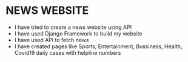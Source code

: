 # NEWS WEBSITE

- I have tried to create a news website using API
- I have used Django Framework to build my website
- I have used API to fetch news  
- I have created pages like Sports, Entertainment, Bussiness, Health, Covid19 daily cases with helpline numbers